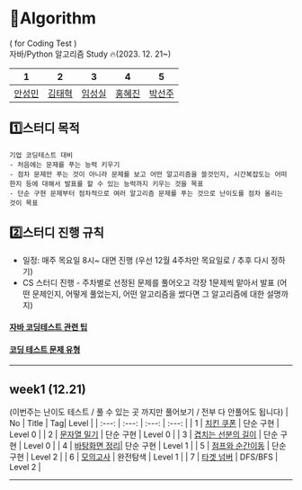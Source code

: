 # 📝Algorithm
( for Coding Test ) </br>
자바/Python 알고리즘 Study 🔥(2023. 12. 21~)

| 1 | 2 | 3 | 4 | 5 |
| :---:   | :---: | :---: | :---: | :---: |
| [안성민](https://github.com/zzzdks760) | [김태혁](https://github.com/rlaxoqkf)  | [임성실](https://github.com/limfruit)  | [홍혜진](https://github.com/HyeJin0102) | [박선주](https://github.com/mimimya)

## 1️⃣스터디 목적
```
기업 코딩테스트 대비
- 처음에는 문제를 푸는 능력 키우기
- 점차 문제만 푸는 것이 아니라 문제를 보고 어떤 알고리즘을 쓸것인지, 시간복잡도는 어떠한지 등에 대해서 발표를 할 수 있는 능력까지 키우는 것을 목표
- 단순 구현 문제부터 점차적으로 여러 알고리즘 문제를 푸는 것으로 난이도를 점차 올리는 것이 목표
```

## 2️⃣스터디 진행 규칙
- 일정: 매주 목요일 8시~ 대면 진행 (우선 12월 4주차만 목요일로 / 추후 다시 정하기)
- CS 스터디 진행 - 주차별로 선정된 문제를 풀어오고 각장 1문제씩 맡아서 발표 (어떤 문제인지, 어떻게 풀었는지, 어떤 알고리즘을 썼다면 그 알고리즘에 대한 설명까지)


#### [자바 코딩테스트 관련 팁](https://velog.io/@alstjdwo1601/Java-%EC%BD%94%EB%94%A9%ED%85%8C%EC%8A%A4%ED%8A%B8-%EA%B4%80%EB%A0%A8-%ED%8C%81#19-%EC%9D%B4%EB%B6%84%ED%83%90%EC%83%89--binarysearch%EC%9D%98-%EB%91%90%EA%B0%80%EC%A7%80-%EC%9C%A0%ED%98%95)
#### [코딩 테스트 문제 유형](https://velog.io/@pppp0722/%EC%BD%94%EB%94%A9%ED%85%8C%EC%8A%A4%ED%8A%B8-%EB%AC%B8%EC%A0%9C-%EC%9C%A0%ED%98%95-%EC%A0%95%EB%A6%AC)

---
## week1 (12.21)
(이번주는 난이도 테스트 / 풀 수 있는 곳 까지만 풀어보기 / 전부 다 안풀어도 됩니다)
| No | Title    | Tag| Level |
| :---:   | :---: | :---: | :---: |
| 1 | [치킨 쿠폰](https://school.programmers.co.kr/learn/courses/30/lessons/120884)   | 단순 구현  | Level 0 |
| 2 | [문자열 밀기](https://school.programmers.co.kr/learn/courses/30/lessons/120921)   | 단순 구현  | Level 0 |
| 3 | [겹치는 선분의 길이](https://school.programmers.co.kr/learn/courses/30/lessons/120876)   | 단순 구현  | Level 0 |
| 4 | [바탕화면 정리](https://school.programmers.co.kr/learn/courses/30/lessons/161990)| 단순 구현 | Level 1 |
| 5 | [점프와 순간이동](https://school.programmers.co.kr/learn/courses/30/lessons/12980)   | 단순 구현  | Level 2 |
| 6 | [모의고사](https://school.programmers.co.kr/learn/courses/30/lessons/42840) | 완전탐색  | Level 1 |
| 7 | [타겟 넘버](https://school.programmers.co.kr/learn/courses/30/lessons/43165) | DFS/BFS | Level 2 |

---
